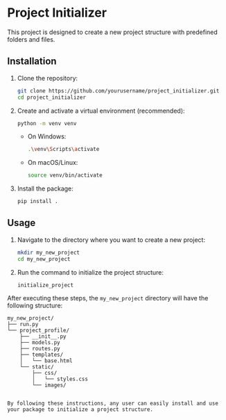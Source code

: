 # Project Initializer

This project is designed to create a new project structure with predefined folders and files.

## Installation

1. Clone the repository:
    ```sh
    git clone https://github.com/yourusername/project_initializer.git
    cd project_initializer
    ```

2. Create and activate a virtual environment (recommended):
    ```sh
    python -m venv venv
    ```

    - On Windows:
        ```sh
        .\venv\Scripts\activate
        ```
    - On macOS/Linux:
        ```sh
        source venv/bin/activate
        ```

3. Install the package:
    ```sh
    pip install .
    ```

## Usage

1. Navigate to the directory where you want to create a new project:
    ```sh
    mkdir my_new_project
    cd my_new_project
    ```

2. Run the command to initialize the project structure:
    ```sh
    initialize_project
    ```

After executing these steps, the `my_new_project` directory will have the following structure:
```plaintext
my_new_project/
├── run.py
└── project_profile/
    ├── __init__.py
    ├── models.py
    ├── routes.py
    ├── templates/
    │   └── base.html
    └── static/
        ├── css/
        │   └── styles.css
        └── images/


By following these instructions, any user can easily install and use your package to initialize a project structure.
